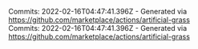 Commits: 2022-02-16T04:47:41.396Z - Generated via https://github.com/marketplace/actions/artificial-grass
<br>
Commits: 2022-02-16T04:47:41.396Z - Generated via https://github.com/marketplace/actions/artificial-grass
<br>
